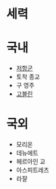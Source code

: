 # 세력

# 국내
- [저항군](저항군.md)
- 토착 종교
- 구 영주
- [고블린](../Monster%20Info/README.md)

# 국외
- 모리온
- 데뉴에트
- 헤르아인 교
- 아스피트레츠
- 라쟐
